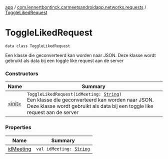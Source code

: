 [app](../../index.md) / [com.lennertbontinck.carmeetsandroidapp.networks.requests](../index.md) / [ToggleLikedRequest](./index.md)

# ToggleLikedRequest

`data class ToggleLikedRequest`

Een klasse die geconverteerd kan worden naar JSON. Deze klasse wordt gebruikt als data bij een toggle like request aan de server

### Constructors

| Name | Summary |
|---|---|
| [&lt;init&gt;](-init-.md) | `ToggleLikedRequest(idMeeting: `[`String`](https://kotlinlang.org/api/latest/jvm/stdlib/kotlin/-string/index.html)`)`<br>Een klasse die geconverteerd kan worden naar JSON. Deze klasse wordt gebruikt als data bij een toggle like request aan de server |

### Properties

| Name | Summary |
|---|---|
| [idMeeting](id-meeting.md) | `val idMeeting: `[`String`](https://kotlinlang.org/api/latest/jvm/stdlib/kotlin/-string/index.html) |
